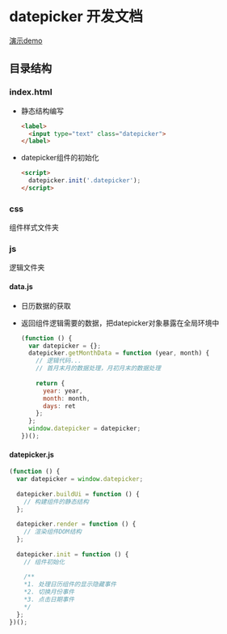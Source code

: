 # datepicker 开发文档
[演示demo](https://lusg02.github.io/components/datepicker/index.html)

## 目录结构

### index.html  

- 静态结构编写

  ```html
  <label>
    <input type="text" class="datepicker">
  </label>  
  ```

- datepicker组件的初始化

  ```html
  <script>
    datepicker.init('.datepicker');
  </script>  
  ```

###  css

组件样式文件夹

### js

逻辑文件夹

#### data.js

- 日历数据的获取

- 返回组件逻辑需要的数据，把datepicker对象暴露在全局环境中

  ```javascript
  (function () {
    var datepicker = {};
    datepicker.getMonthData = function (year, month) {
      // 逻辑代码...
      // 首月末月的数据处理，月初月末的数据处理
      
      return {
        year: year,
        month: month,
        days: ret
      };
    };
    window.datepicker = datepicker;
  })();
  ```

#### datepicker.js

```javascript
(function () {
  var datepicker = window.datepicker;
  
  datepicker.buildUi = function () {
    // 构建组件的静态结构
  };
  
  datepicker.render = function () {
    // 渲染组件DOM结构
  };
  
  datepicker.init = function () {
    // 组件初始化
    
    /**
    *1. 处理日历组件的显示隐藏事件
    *2. 切换月份事件
    *3. 点击日期事件
    */
  };
})();
```



